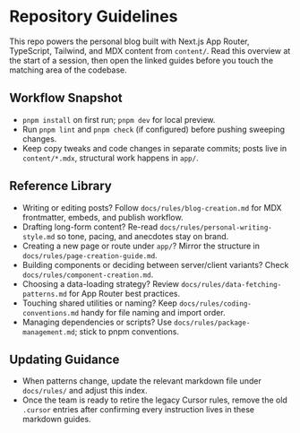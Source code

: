 # Repository Guidelines

This repo powers the personal blog built with Next.js App Router, TypeScript, Tailwind, and MDX content from `content/`. Read this overview at the start of a session, then open the linked guides before you touch the matching area of the codebase.

## Workflow Snapshot
- `pnpm install` on first run; `pnpm dev` for local preview.
- Run `pnpm lint` and `pnpm check` (if configured) before pushing sweeping changes.
- Keep copy tweaks and code changes in separate commits; posts live in `content/*.mdx`, structural work happens in `app/`.

## Reference Library
- Writing or editing posts? Follow `docs/rules/blog-creation.md` for MDX frontmatter, embeds, and publish workflow.
- Drafting long-form content? Re-read `docs/rules/personal-writing-style.md` so tone, pacing, and anecdotes stay on brand.
- Creating a new page or route under `app/`? Mirror the structure in `docs/rules/page-creation-guide.md`.
- Building components or deciding between server/client variants? Check `docs/rules/component-creation.md`.
- Choosing a data-loading strategy? Review `docs/rules/data-fetching-patterns.md` for App Router best practices.
- Touching shared utilities or naming? Keep `docs/rules/coding-conventions.md` handy for file naming and import order.
- Managing dependencies or scripts? Use `docs/rules/package-management.md`; stick to pnpm conventions.

## Updating Guidance
- When patterns change, update the relevant markdown file under `docs/rules/` and adjust this index.
- Once the team is ready to retire the legacy Cursor rules, remove the old `.cursor` entries after confirming every instruction lives in these markdown guides.
